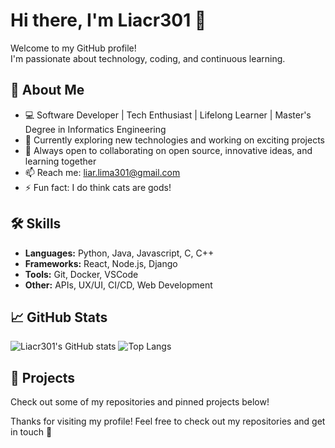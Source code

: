 # Hi there, I'm Liacr301 👋

Welcome to my GitHub profile!  
I'm passionate about technology, coding, and continuous learning.

## 🚀 About Me

- 💻 Software Developer | Tech Enthusiast | Lifelong Learner | Master's Degree in Informatics Engineering
- 🌱 Currently exploring new technologies and working on exciting projects
- 🎯 Always open to collaborating on open source, innovative ideas, and learning together
- 📫 Reach me: liar.lima301@gmail.com  
- ⚡ Fun fact: I do think cats are gods!

## 🛠️ Skills

- **Languages:** Python, Java, Javascript, C, C++
- **Frameworks:** React, Node.js, Django
- **Tools:** Git, Docker, VSCode
- **Other:** APIs, UX/UI, CI/CD, Web Development

## 📈 GitHub Stats

![Liacr301's GitHub stats](https://github-readme-stats.vercel.app/api?username=liacr301&show_icons=true&theme=radical)
![Top Langs](https://github-readme-stats.vercel.app/api/top-langs/?username=liacr301&layout=compact)

## 📂 Projects

Check out some of my repositories and pinned projects below!

Thanks for visiting my profile! Feel free to check out my repositories and get in touch 🚀
